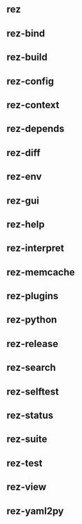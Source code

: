 ## rez

## rez-bind

## rez-build

## rez-config

## rez-context

## rez-depends

## rez-diff

## rez-env

## rez-gui

## rez-help

## rez-interpret

## rez-memcache

## rez-plugins

## rez-python

## rez-release

## rez-search

## rez-selftest

## rez-status

## rez-suite

## rez-test

## rez-view

## rez-yaml2py
